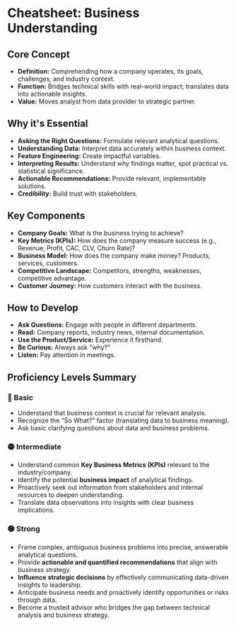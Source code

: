 # Cheatsheet: Business Understanding

## Core Concept
*   **Definition:** Comprehending how a company operates, its goals, challenges, and industry context.
*   **Function:** Bridges technical skills with real-world impact; translates data into actionable insights.
*   **Value:** Moves analyst from data provider to strategic partner.

## Why it's Essential
*   **Asking the Right Questions:** Formulate relevant analytical questions.
*   **Understanding Data:** Interpret data accurately within business context.
*   **Feature Engineering:** Create impactful variables.
*   **Interpreting Results:** Understand *why* findings matter, spot practical vs. statistical significance.
*   **Actionable Recommendations:** Provide relevant, implementable solutions.
*   **Credibility:** Build trust with stakeholders.

## Key Components
*   **Company Goals:** What is the business trying to achieve?
*   **Key Metrics (KPIs):** How does the company measure success (e.g., Revenue, Profit, CAC, CLV, Churn Rate)?
*   **Business Model:** How does the company make money? Products, services, customers.
*   **Competitive Landscape:** Competitors, strengths, weaknesses, competitive advantage.
*   **Customer Journey:** How customers interact with the business.

## How to Develop
*   **Ask Questions:** Engage with people in different departments.
*   **Read:** Company reports, industry news, internal documentation.
*   **Use the Product/Service:** Experience it firsthand.
*   **Be Curious:** Always ask "why?"
*   **Listen:** Pay attention in meetings.

## Proficiency Levels Summary

### 🔵 Basic
*   Understand that business context is crucial for relevant analysis.
*   Recognize the "So What?" factor (translating data to business meaning).
*   Ask basic clarifying questions about data and business problems.

### 🟡 Intermediate
*   Understand common **Key Business Metrics (KPIs)** relevant to the industry/company.
*   Identify the potential **business impact** of analytical findings.
*   Proactively seek out information from stakeholders and internal resources to deepen understanding.
*   Translate data observations into insights with clear business implications.

### 🟢 Strong
*   Frame complex, ambiguous business problems into precise, answerable analytical questions.
*   Provide **actionable and quantified recommendations** that align with business strategy.
*   **Influence strategic decisions** by effectively communicating data-driven insights to leadership.
*   Anticipate business needs and proactively identify opportunities or risks through data.
*   Become a trusted advisor who bridges the gap between technical analysis and business strategy.
